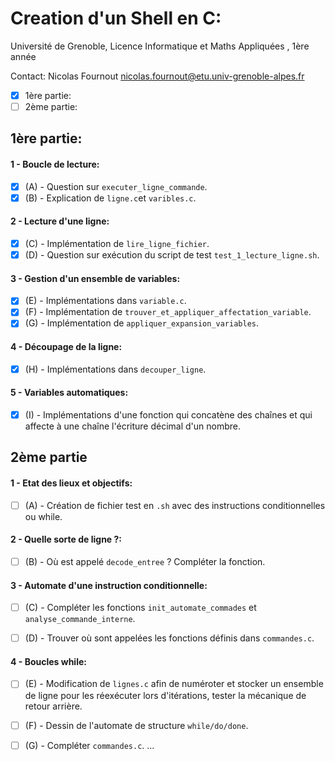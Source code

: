 # Creation d'un Shell en C:
Université de Grenoble, Licence Informatique et Maths Appliquées , 1ère année

Contact: Nicolas Fournout <nicolas.fournout@etu.univ-grenoble-alpes.fr>

- [x] 1ère partie:
- [ ] 2ème partie: 

## 1ère partie:

#### 1 - Boucle de lecture:

- [x] (A) - Question sur `executer_ligne_commande`.
- [x] (B) - Explication de `ligne.c`et `varibles.c`.

#### 2 - Lecture d'une ligne:

- [x] (C) - Implémentation de `lire_ligne_fichier`.
- [x] (D) - Question sur exécution du script de test `test_1_lecture_ligne.sh`.

#### 3 - Gestion d'un ensemble de variables:

- [x] (E) - Implémentations dans `variable.c`.
- [x] (F) - Implémentation de `trouver_et_appliquer_affectation_variable`.
- [x] (G) - Implémentation de `appliquer_expansion_variables`.

#### 4 - Découpage de la ligne:

- [x] (H) - Implémentations dans `decouper_ligne`.

#### 5 - Variables automatiques:

- [x] (I) - Implémentations d'une fonction qui concatène des chaînes et qui affecte à une chaîne l'écriture décimal d'un nombre.

## 2ème partie

#### 1 - Etat des lieux et objectifs:

- [ ] (A) - Création de fichier test en `.sh` avec des instructions conditionnelles ou while.

#### 2 - Quelle sorte de ligne ?:

- [ ] (B) - Où est appelé `decode_entree` ? Compléter la fonction.

#### 3 - Automate d'une instruction conditionnelle:

- [ ] (C) - Compléter les fonctions `init_automate_commades` et `analyse_commande_interne`.

- [ ] (D) - Trouver où sont appelées les fonctions définis dans `commandes.c`. 

#### 4 - Boucles while:

- [ ] (E) - Modification de `lignes.c` afin de numéroter et stocker un ensemble de ligne pour les réexécuter lors d'itérations, tester la mécanique de retour arrière.
 
- [ ] (F) - Dessin de l'automate de structure `while/do/done`.

- [ ] (G) - Compléter `commandes.c`.
...
